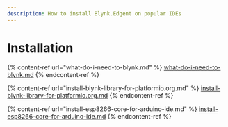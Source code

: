 ```yaml
---
description: How to install Blynk.Edgent on popular IDEs
---
```


# Installation

{% content-ref url="what-do-i-need-to-blynk.md" %}
[what-do-i-need-to-blynk.md](what-do-i-need-to-blynk.md)
{% endcontent-ref %}

{% content-ref url="install-blynk-library-for-platformio.org.md" %}
[install-blynk-library-for-platformio.org.md](install-blynk-library-for-platformio.org.md)
{% endcontent-ref %}

{% content-ref url="install-esp8266-core-for-arduino-ide.md" %}
[install-esp8266-core-for-arduino-ide.md](install-esp8266-core-for-arduino-ide.md)
{% endcontent-ref %}
